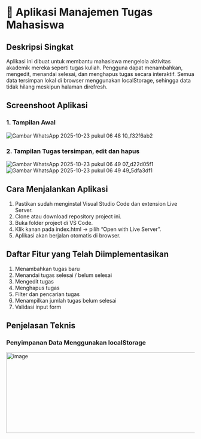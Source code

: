 # 📝 Aplikasi Manajemen Tugas Mahasiswa
## Deskripsi Singkat
Aplikasi ini dibuat untuk membantu mahasiswa mengelola aktivitas akademik mereka seperti tugas kuliah. Pengguna dapat menambahkan, mengedit, menandai selesai, dan menghapus tugas secara interaktif. Semua data tersimpan lokal di browser menggunakan localStorage, sehingga data tidak hilang meskipun halaman direfresh.
## Screenshoot Aplikasi
### 1. Tampilan Awal
![Gambar WhatsApp 2025-10-23 pukul 06 48 10_f32f6ab2](https://github.com/user-attachments/assets/6debc4d4-31c8-40c5-bc7d-8bc89dc5ba4f)
### 2. Tampilan Tugas tersimpan, edit dan hapus
![Gambar WhatsApp 2025-10-23 pukul 06 49 07_d22d05f1](https://github.com/user-attachments/assets/a3049ece-ce91-4901-a4ab-462b83a7e6e7)
![Gambar WhatsApp 2025-10-23 pukul 06 49 49_5dfa3df1](https://github.com/user-attachments/assets/0b8a4011-3b2d-48f0-b54b-eacc05a0d396)
## Cara Menjalankan Aplikasi
1. Pastikan sudah menginstal Visual Studio Code dan extension Live Server.
2. Clone atau download repository project ini.
3. Buka folder project di VS Code.
4. Klik kanan pada index.html → pilih “Open with Live Server”.
5. Aplikasi akan berjalan otomatis di browser.
## Daftar Fitur yang Telah Diimplementasikan
1. Menambahkan tugas baru
2. Menandai tugas selesai / belum selesai
3. Mengedit tugas
4. Menghapus tugas
5. Filter dan pencarian tugas
6. Menampilkan jumlah tugas belum selesai
7. Validasi input form
## Penjelasan Teknis
### Penyimpanan Data Menggunakan localStorage
<img width="882" height="216" alt="image" src="https://github.com/user-attachments/assets/7fc67d08-bf27-47ca-804d-6ad5c917e1f0" />
